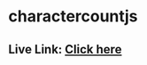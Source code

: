# charactercountjs
## Live Link: <a href="https://rahulnkr.github.io/charactercountjs/">Click here</a>
